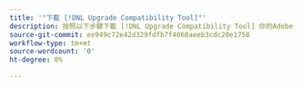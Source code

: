 ```yaml
---
title: '"下載 [!DNL Upgrade Compatibility Tool]"'
description: 按照以下步驟下載 [!DNL Upgrade Compatibility Tool] 你的Adobe Commerce計畫。
source-git-commit: ee949c72e42d329fdfb7f4068aeeb3cdc20e1758
workflow-type: tm+mt
source-wordcount: '0'
ht-degree: 0%

---
```



